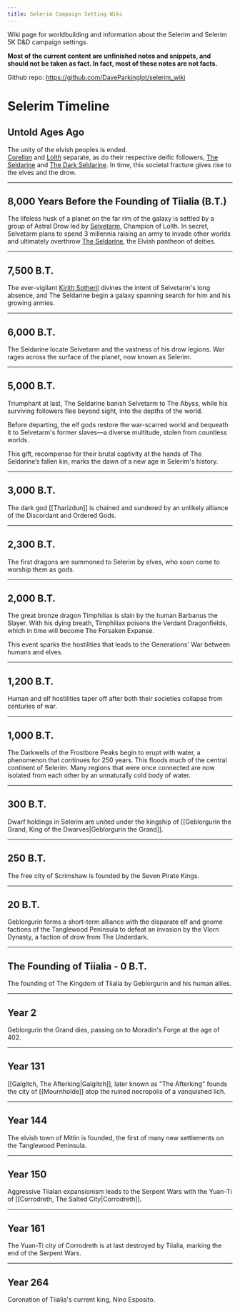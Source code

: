 ```yaml
---
title: Selerim Campaign Setting Wiki
---
```

Wiki page for worldbuilding and information about the Selerim and Selerim 5K D&D campaign settings.

**Most of the current content are unfinished notes and snippets, and should not be taken as fact. In fact, most of these notes are not facts.**

Github repo:
https://github.com/DaveParkinglot/selerim_wiki

# Selerim Timeline

## Untold Ages Ago
The unity of the elvish peoples is ended.  
[Corellon](https://5e.tools/deities.html#corellon%20larethian_elven_mtf) and [Lolth](https://5e.tools/deities.html#lolth_drow_mtf) separate, as do their respective deific followers, [The Seldarine](https://5e.tools/tables.html#elf%20deities%20(the%20seldarine)_mtf) and [The Dark Seldarine](https://5e.tools/tables.html#drow%20deities%20(the%20dark%20seldarine)_mtf). In time, this societal fracture gives rise to the elves and the drow.

---

## 8,000 Years Before the Founding of Tiialia (B.T.)
The lifeless husk of a planet on the far rim of the galaxy is settled by a group of Astral Drow led by [Selvetarm](https://5e.tools/deities.html#selvetarm_drow_mtf), Champion of Lolth. In secret, Selvetarm plans to spend 3 millennia raising an army to invade other worlds and ultimately overthrow [The Seldarine](https://5e.tools/tables.html#elf%20deities%20(the%20seldarine)_mtf), the Elvish pantheon of deities.

---

## 7,500 B.T.
The ever-vigilant [Kirith Sotheril](https://5e.tools/deities.html#kirith%20sotheril_elven_mtf) divines the intent of Selvetarm's long absence, and The Seldarine begin a galaxy spanning search for him and his growing armies.

---

## 6,000 B.T.
The Seldarine locate Selvetarm and the vastness of his drow legions. War rages across the surface of the planet, now known as Selerim.

---

## 5,000 B.T.
Triumphant at last, The Seldarine banish Selvetarm to The Abyss, while his surviving followers flee beyond sight, into the depths of the world.  

Before departing, the elf gods restore the war-scarred world and bequeath it to Selvetarm's former slaves—a diverse multitude, stolen from countless worlds.  

This gift, recompense for their brutal captivity at the hands of The Seldarine’s fallen kin, marks the dawn of a new age in Selerim's history.

---

## 3,000 B.T.
The dark god [[Tharizdun]] is chained and sundered by an unlikely alliance of the Discordant and Ordered Gods.

---

## 2,300 B.T.
The first dragons are summoned to Selerim by elves, who soon come to worship them as gods.

---

## 2,000 B.T.
The great bronze dragon Timphiliax is slain by the human Barbanus the Slayer. With his dying breath, Timphiliax poisons the Verdant Dragonfields, which in time will become The Forsaken Expanse.  

This event sparks the hostilities that leads to the Generations' War between humans and elves.

---

## 1,200 B.T.
Human and elf hostilities taper off after both their societies collapse from centuries of war.

---

## 1,000 B.T.
The Darkwells of the Frostbore Peaks begin to erupt with water, a phenomenon that continues for 250 years. This floods much of the central continent of Selerim. Many regions that were once connected are now isolated from each other by an unnaturally cold body of water.

---

## 300 B.T.
Dwarf holdings in Selerim are united under the kingship of [[Geblorgurin the Grand, King of the Dwarves|Geblorgurin the Grand]].

---

## 250 B.T.
The free city of Scrimshaw is founded by the Seven Pirate Kings.

---

## 20 B.T.
Geblorgurin forms a short-term alliance with the disparate elf and gnome factions of the Tanglewood Peninsula to defeat an invasion by the Vlorn Dynasty, a faction of drow from The Underdark.

---

## The Founding of Tiialia - 0 B.T.
The founding of The Kingdom of Tiialia by Geblorgurin and his human allies.

---

## Year 2
Geblorgurin the Grand dies, passing on to Moradin's Forge at the age of 402.

---

## Year 131
[[Galgitch, The Afterking|Galgitch]], later known as "The Afterking" founds the city of [[Mournholde]] atop the ruined necropolis of a vanquished lich.

---

## Year 144
The elvish town of Mitlin is founded, the first of many new settlements on the Tanglewood Peninsula.

---

## Year 150
Aggressive Tiialan expansionism leads to the Serpent Wars with the Yuan-Ti of [[Corrodreth, The Salted City|Corrodreth]].

---

## Year 161
The Yuan-Ti city of Corrodreth is at last destroyed by Tiialia, marking the end of the Serpent Wars.

---

## Year 264
Coronation of Tiialia's current king, Nino Esposito.
